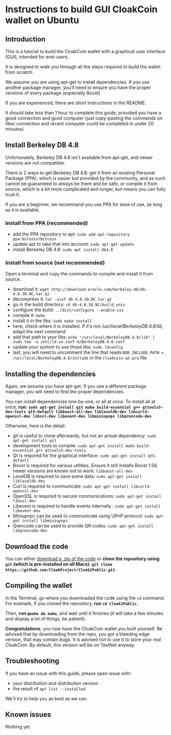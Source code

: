 # Instructions to build GUI CloakCoin wallet on Ubuntu

## Introduction

This is a tutorial to build the CloakCoin wallet with a graphical user interface (GUI), intended for end-users.

It is designed to walk you through all the steps required to build the wallet from scratch.

We assume you are using apt-get to install dependencies. If you use another package manager, you'll need to ensure you have the proper versions of every package (especially Boost)

If you are experienced, there are short instructions in the README.

It should take less than 1 hour to complete this guide, provided you have a good connection and good computer (just copy-pasting the commands on fiber connection and recent computer could be completed in under 20 minutes).


## Install Berkeley DB 4.8 

Unfortunately, Berkeley DB 4.8 isn't available from apt-get, and newer versions are not compatible.

There is 2 ways to get Berkeley DB 4.8: get it from an existing Personal Package (PPA), which is easier but provided by the community, and as such cannot be guaranteed to always be there and be safe, or compile it from source, which is a bit more complicated and longer, but means you can fully trust it.

If you are a beginner, we recommand you use PPA for ease of use, as long as it is available.

### Install from PPA (recommended)

* add the PPA repository to apt: `sudo add-apt-repository ppa:bitcoin/bitcoin`
* update apt to take that into account: `sudo apt-get update`
* install Berkeley DB 4.8: `sudo apt install db4.8`

### Install from source (not recommended)

Open a terminal and copy the commands to compile and install it from source.

* download it: `wget http://download.oracle.com/berkeley-db/db-4.8.30.NC.tar.gz`
* decompress it: `tar -xzvf db-4.8.30.NC.tar.gz`
* go in the build directory: `cd db-4.8.30.NC/build_unix`
* configure the build: `../dist/configure --enable-cxx`
* compile it: `make`
* install it in the libs: `sudo make install`
* here, check where it is installed. If it's not _/usr/local/BerkeleyDB.4.8/lib_, adapt the next command
* add that path to your libs: `echo "/usr/local/BerkeleyDB.4.8/lib" | sudo tee -a /etc/ld.so.conf.d/BerkeleyDB.4.8.conf`
* update your system to use those libs: `sudo ldconfig`
* last, you will need to uncomment the line that reads `BDB_INCLUDE_PATH = /usr/local/BerkeleyDB.4.8/include` in the `cloakcoin-qt.pro` file


## Installing the dependencies

Again, we assume you have apt-get. If you use a different package manager, you will need to find the proper dependencies.

You can install dependencies one-by-one, or all at once.
To install all at once, **run: `sudo apt-get install git make build-essential g++ qttools5-dev-tools qt5-default libboost-all-dev libleveldb-dev libcurl4-openssl-dev libssl-dev libevent-dev libminiupnpc libqrencode-dev`**

Otherwise, here is the detail:
* git is useful to clone afterwards, but not an actual dependency: `sudo apt-get install git`
* development tools to compile: `sudo apt-get install make build-essential g++ qttools5-dev-tools`
* Qt is required for the graphical interface: `sudo apt-get install qt5-default`
* Boost is required for various utilities. Ensure it still installs Boost 1.58, newer versions are known not to work: `libboost-all-dev`
* LevelDB is required to save some data: `sudo apt-get install libleveldb-dev`
* Curl is required to communicate: `sudo apt-get install libcurl4-openssl-dev`
* OpenSSL is required to secure communications: `sudo apt-get install libssl-dev`
* Libevent is required to handle events internally : `sudo apt-get install libevent-dev`
* Miniupnpc can be used to communicate using UPnP protocol: `sudo apt-get install libminiupnpc`
* Qrencode can be used to provide QR codes: `sudo apt-get install libqrencode-dev`


## Download the code

You can either [download a .zip of the code](https://github.com/CloakProject/Cloak2Public/archive/master.zip) or **clone the repository using `git` (which is pre-installed on all Macs): `git clone https://github.com/CloakProject/Cloak2Public.git`**.


## Compiling the wallet

In the Terminal, go where you downloaded the code using the `cd` command. For example, if you cloned the repository, **run `cd Cloak2Public`.**

Then, **run `qmake && make`**, and wait until it finishes (it will take a few minutes and display a lot of things, be patient).

**Congratulations**, you now have the CloakCoin wallet you built yourself. Be advised that by downloading from the repo, you got a bleeding edge version, that may contain bugs.
It is advised not to use it to store your real CloakCoin. By default, this version will be on TestNet anyway.

## Troubleshooting

If you have an issue with this guide, please open issue with:
* your distribution and distribution version
* the result of `apt list --installed`

We'll try to help you as best as we can.

## Known issues

Nothing yet.